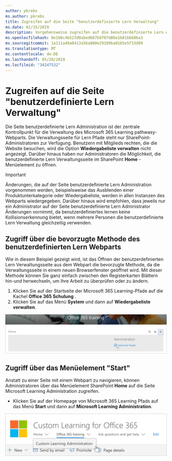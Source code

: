 ```yaml
---
author: pkrebs
ms.author: pkrebs
title: Zugreifen auf die Seite "benutzerdefinierte Lern Verwaltung"
ms.date: 02/15/2019
description: Vorgehensweise zugreifen auf die benutzerdefinierte Lern Administratorseite über das Webpart oder das Menü
ms.openlocfilehash: 0e108c4b523d0abed667b9f07d86e1b81bb686a3
ms.sourcegitcommit: 1a111a49a0413a56a880e29109ba01b5e5f33d09
ms.translationtype: MT
ms.contentlocale: de-DE
ms.lasthandoff: 05/20/2019
ms.locfileid: "34247532"
---
```

# <a name="access-the-custom-learning-administration-page"></a>Zugreifen auf die Seite "benutzerdefinierte Lern Verwaltung"

Die Seite benutzerdefinierte Lern Administration ist der zentrale Kontrollpunkt für die Verwaltung des Microsoft 365 Learning pathwasy-Webparts. Die Verwaltungsseite für Lern Pfade steht nur SharePoint-Administratoren zur Verfügung. Benutzern mit Mitglieds rechten, die die Website besuchen, wird die Option **Wiedergabeliste verwalten** nicht angezeigt. Darüber hinaus haben nur Administratoren die Möglichkeit, die benutzerdefinierte Lern Verwaltungsseite im SharePoint **Home** -Menüelement zu öffnen.  

> [!IMPORTANT]
> Änderungen, die auf der Seite benutzerdefinierte Lern Administration vorgenommen werden, beispielsweise das Ausblenden einer Produktunterkategorie oder Wiedergabeliste, werden in allen Instanzen des Webparts wiedergegeben. Darüber hinaus wird empfohlen, dass jeweils nur ein Administrator auf der Seite benutzerdefinierte Lern Administrator Änderungen vornimmt, da benutzerdefiniertes lernen keine Kollisionserkennung bietet, wenn mehrere Personen die benutzerdefinierte Lern Verwaltung gleichzeitig verwenden.  

## <a name="access-from-the-custom-learning-web-part---preferred-method"></a>Zugriff über die bevorzugte Methode des benutzerdefinierten Lern Webparts
Wie in diesem Beispiel gezeigt wird, ist das Öffnen der benutzerdefinierten Lern Verwaltungsseite aus dem Webpart die bevorzugte Methode, da die Verwaltungsseite in einem neuen Browserfenster geöffnet wird. Mit dieser Methode können Sie ganz einfach zwischen den Registerkarten Blättern hin-und herwechseln, um Ihre Arbeit zu überprüfen oder zu ändern.  

1. Klicken Sie auf der Startseite der Microsoft 365 Learning-Pfade auf die Kachel **Office 365 Schulung** .
2. Klicken Sie auf das Menü **System** und dann auf **Wiedergabeliste verwalten**. 

![CG-adminaccbtn. png](media/cg-adminaccbtn.png)

## <a name="access-from-the-home-menu-item"></a>Zugriff über das Menüelement "Start"
Anstatt zu einer Seite mit einem Webpart zu navigieren, können Administratoren über das Menüelement SharePoint **Home** auf die Seite Microsoft Learning Administration zugreifen. 

- Klicken Sie auf der Homepage von Microsoft 365 Learning Pfads auf das Menü **Start** und dann auf **Microsoft Learning Administration**.

![CG-adminaccmenu. png](media/cg-adminaccmenu.png)